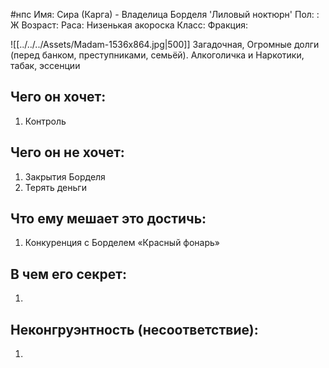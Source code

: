 
#нпс
Имя: Сира (Карга) -  Владелица Борделя 'Лиловый ноктюрн'
Пол: : Ж
Возраст: 
Раса: Низенькая акороска
Класс:
Фракция:

![[../../../Assets/Madam-1536x864.jpg|500]]
Загадочная, Огромные долги (перед банком, преступниками, семьёй). Алкоголичка и Наркотики, табак, эссенции
## Чего он хочет:
1. Контроль
## Чего он не хочет:
1.  Закрытия Борделя
2. Терять деньги
## Что ему мешает это достичь:
1.  Конкуренция с Борделем «Красный фонарь»
## В чем его секрет:
1. 
## Неконгруэнтность (несоответствие):
1. 